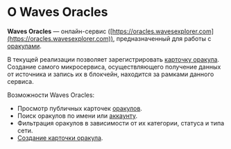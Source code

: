# О Waves Oracles

**Waves Oracles** — онлайн-сервис ([https://oracles.wavesexplorer.com](https://oracles.wavesexplorer.com)), предназначенный для работы с [оракулами](/blockchain/oracle.md).

В текущей реализации позволяет зарегистрировать [карточку оракула](/waves-oracles/oracle-card.md). Создание самого микросервиса, осуществляющего получение данных от источника и запись их в блокчейн, находится за рамками данного сервиса.

Возможности Waves Oracles:

- Просмотр публичных карточек [оракулов](/blockchain/oracle.md).
- Поиск оракулов по имени или [аккаунту](/blockchain/account.md).
- Фильтрация оракулов в зависимости от их категории, статуса и типа сети.
- [Создание карточки оракула](/waves-oracles/create-an-oracle-card-with-waves-oracle.md).
